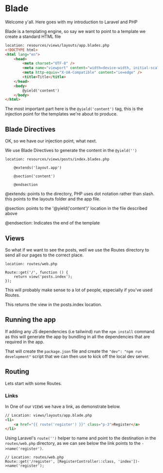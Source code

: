 # Blade

Welcome y'all. Here goes with my introduction to Laravel and PHP

Blade is a templating engine, so say we want to point to a template we create a standard HTML file

```html
location: resources/views/layouts/app.blades.php
<!DOCTYPE html>
<html lang="en">
	<head>
		<meta charset="UTF-8" />
		<meta name="viewport" content="width=device-width, initial-scale=1.0" />
		<meta http-equiv="X-UA-Compatible" content="ie=edge" />
		<title>Title</title>
	</head>
	<body>
		@yield('content')
	</body>
</html>
```

The most important part here is the `@yield('content')` tag, this is the injection point for the templates we're about to produce.

## Blade Directives

OK, so we have our injection point, what next.

We use Blade Directives to generate the content in the `@yield('')`

```
location: resources/views/posts/index.blades.php

	@extends('layout.app')

	@section('content')

	@endsection
```

@extends: points to the directory, PHP uses dot notation rather than slash. this points to the layouts folder and the app file.

@section: points to the '@yield('content')' location in the file described above

@endsection: Indicates the end of the template

## Views

So what if we want to see the posts, well we use the Routes directory to send all our pages to the correct place.

```
location: routes/web.php

Route::get('/', function () {
    return view('posts.index');
});
```

This will probably make sense to a lot of people, especially if you've used Routes.

This returns the view in the posts.index location.

## Running the app

If adding any JS dependencies (i.e tailwind) run the `npm install` command as this will generate the app by bundling in all the dependencies that are required in the app.

That will create the `package.json` file and create the `"dev": "npm run development"` script that we can then use to kick off the local dev server.

## Routing

Lets start with some Routes.

### Links

In One of our `VIEWS` we have a link, as demonstrate below.

```html
// Location: views/layouts/app.blade.php
<li>
	<a href="{{ route('register') }}" class="p-3">Register</a>
</li>
```

Using Laravel's `route('')` helper to name and point to the destination in the `routes/web.php` directory, as we can see below the link points to the `->name('register')`.

```
// Location: routes/web.php
Route::get('/register', [RegisterController::class, 'index'])->name('register');
```
